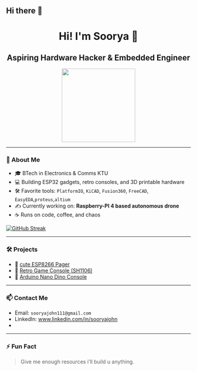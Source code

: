 ## Hi there 👋


<h1 align="center">Hi! I'm Soorya 👋</h1>
<h2 align="center">Aspiring Hardware Hacker & Embedded Engineer</h2>

<p align="center">
<img src="https://media.giphy.com/media/f3iwJFOVOwuy7K6FFw/giphy.gif" height="200">

</p>

---

### 🧠 About Me
- 🎓 BTech in Electronics & Comms KTU
- 💻 Building ESP32 gadgets, retro consoles, and 3D printable hardware
- 🛠️ Favorite tools: `PlatformIO`, `KiCAD`, `Fusion360`, `FreeCAD`, `EasyEDA`,`proteus`,`altium`
- ✍️ Currently working on: **Raspberry-PI 4 based autonomous drone**
- ☕ Runs on code, coffee, and chaos

[![GitHub Streak](https://streak-stats.demolab.com?user=Soorya-John&theme=dark&hide_border=false)](https://git.io/streak-stats)

---

### 🛠️ Projects
- 🔹 [cute ESP8266 Pager](https://github.com/your-repo-link)
- 🔹 [Retro Game Console (SH1106)](https://github.com/your-repo-link)
- 🔹 [Arduino Nano Dino Console](https://github.com/your-repo-link)

---

### 📫 Contact Me
- Email: `sooryajohn111@gmail.com`
- LinkedIn: www.linkedin.com/in/sooryajohn
- 

---

### ⚡ Fun Fact
> Give me enough resources i'll build u anything.

